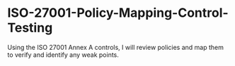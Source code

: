 # ISO-27001-Policy-Mapping-Control-Testing
Using the ISO 27001 Annex A controls, I will review policies and map them to verify and identify any weak points.
